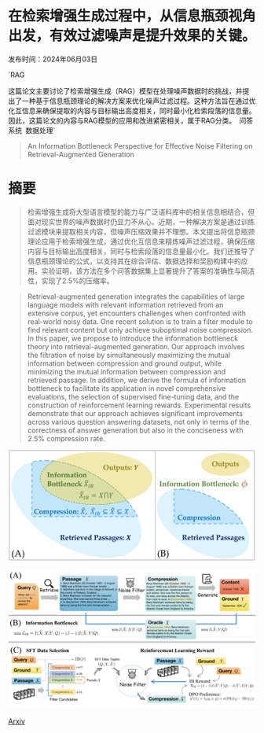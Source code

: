 # 在检索增强生成过程中，从信息瓶颈视角出发，有效过滤噪声是提升效果的关键。

发布时间：2024年06月03日

`RAG

这篇论文主要讨论了检索增强生成（RAG）模型在处理噪声数据时的挑战，并提出了一种基于信息瓶颈理论的解决方案来优化噪声过滤过程。这种方法旨在通过优化互信息来确保提取的内容与目标输出高度相关，同时最小化检索段落的信息量。因此，这篇论文的内容与RAG模型的应用和改进紧密相关，属于RAG分类。` `问答系统` `数据处理`

> An Information Bottleneck Perspective for Effective Noise Filtering on Retrieval-Augmented Generation

# 摘要

> 检索增强生成将大型语言模型的能力与广泛语料库中的相关信息相结合，但面对现实世界的噪声数据时仍显力不从心。近期，一种解决方案是通过训练过滤模块来提取相关内容，但噪声压缩效果并不理想。本文提出将信息瓶颈理论应用于检索增强生成，通过优化互信息来精炼噪声过滤过程，确保压缩内容与目标输出高度相关，同时与检索段落的信息量最小化。我们还推导了信息瓶颈理论的公式，以支持其在综合评估、数据选择和奖励构建中的应用。实验证明，该方法在多个问答数据集上显著提升了答案的准确性与简洁性，实现了2.5%的压缩率。

> Retrieval-augmented generation integrates the capabilities of large language models with relevant information retrieved from an extensive corpus, yet encounters challenges when confronted with real-world noisy data. One recent solution is to train a filter module to find relevant content but only achieve suboptimal noise compression. In this paper, we propose to introduce the information bottleneck theory into retrieval-augmented generation. Our approach involves the filtration of noise by simultaneously maximizing the mutual information between compression and ground output, while minimizing the mutual information between compression and retrieved passage. In addition, we derive the formula of information bottleneck to facilitate its application in novel comprehensive evaluations, the selection of supervised fine-tuning data, and the construction of reinforcement learning rewards. Experimental results demonstrate that our approach achieves significant improvements across various question answering datasets, not only in terms of the correctness of answer generation but also in the conciseness with $2.5\%$ compression rate.

![在检索增强生成过程中，从信息瓶颈视角出发，有效过滤噪声是提升效果的关键。](../../../paper_images/2406.01549/x1.png)

![在检索增强生成过程中，从信息瓶颈视角出发，有效过滤噪声是提升效果的关键。](../../../paper_images/2406.01549/x2.png)

[Arxiv](https://arxiv.org/abs/2406.01549)